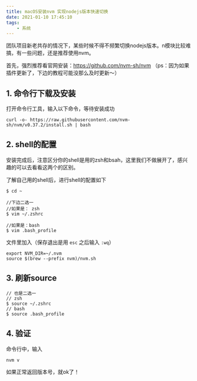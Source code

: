 ```yaml
---
title: macOS安装nvm 实现nodejs版本快速切换
date: 2021-01-10 17:45:10
tags:
    - 系统
---
```


团队项目新老共存的情况下，某些时候不得不频繁切换nodejs版本。n模块比较难搞，有一些问题，还是推荐使用nvm。

首先，强烈推荐看官网安装：https://github.com/nvm-sh/nvm
（ps：因为如果插件更新了，下边的教程可能没那么及时更新～）

## 1. 命令行下载及安装
打开命令行工具，输入以下命令，等待安装成功

```
curl -o- https://raw.githubusercontent.com/nvm-sh/nvm/v0.37.2/install.sh | bash
```

## 2. shell的配置
安装完成后，注意区分你的shell是用的zsh和bsah，这里我们不做展开了，感兴趣的可以去看看这两个的区别。

了解自己用的shell后，进行shell的配置如下

```
$ cd ~

//下边二选一
//如果是： zsh
$ vim ~/.zshrc

//如果是：bash
$ vim .bash_profile
```

文件里加入（保存退出是用 `esc` 之后输入 `:wq`）

```
export NVM_DIR=~/.nvm
source $(brew --prefix nvm)/nvm.sh
```

## 3. 刷新source

```
// 也是二选一
// zsh
$ source ~/.zshrc
// bash
$ source .bash_profile
```

## 4. 验证

命令行中，输入

```
nvm v
```

如果正常返回版本号，就ok了！
